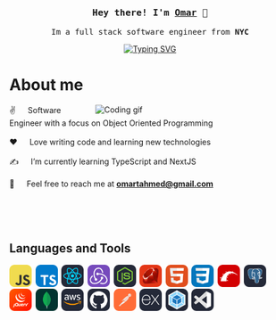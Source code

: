 
<!-- Intro  -->
<h3 align="center">
        <samp> Hey there! I'm <b><a target="_blank" href="https://omar-t-ahmed.github.io/portfolio-site/">Omar</a></b> 👋 
        </samp>
</h3>


<p align="center"> 
  <samp>
    Im a full stack software engineer from <b>NYC</b> 
  </samp>
</p>

<p align="center">
  <a href="https://git.io/typing-svg">
    <img src="https://readme-typing-svg.demolab.com?font=Fira+Code&pause=1000&color=50C878&width=700&lines=Computer+Science+%40+Stony+Brook+University;Full+Stack+Development;Algorithm+Development;Cloud+Services+and+Integration;API+Development+and+Integration;..." alt="Typing SVG">
  </a>
</p>

<!-- About Section -->
 # About me
 
<p>
 <img align="right" width="350" src="/assets/programmer.gif" alt="Coding gif" />
  
 ✌ &emsp; Software Engineer with a focus on Object Oriented Programming <br/><br/>
 ❤️ &emsp; Love writing code and learning new technologies<br/><br/>
 ✍️ &emsp; I’m currently learning TypeScript and NextJS<br/><br/>
 📧 &emsp; Feel free to reach me at <b>omartahmed@gmail.com<b><br/>

</p>

<br/>
<br/>
<br/>

## Languages and Tools
<img src="https://github.com/tandpfun/skill-icons/blob/main/icons/JavaScript.svg" title="React" alt="React" width="40" height="40"/>&nbsp;
<img src="https://github.com/tandpfun/skill-icons/blob/main/icons/TypeScript.svg" title="React" alt="React" width="40" height="40"/>&nbsp;
<img src="https://github.com/tandpfun/skill-icons/blob/main/icons/React-Dark.svg" title="React" alt="React" width="40" height="40"/>&nbsp;
<img src="https://github.com/tandpfun/skill-icons/blob/main/icons/Redux.svg" title="React" alt="React" width="40" height="40"/>&nbsp;
<img src="https://github.com/tandpfun/skill-icons/blob/main/icons/NodeJS-Dark.svg" title="React" alt="React" width="40" height="40"/>&nbsp;
<img src="https://github.com/tandpfun/skill-icons/blob/main/icons/Ruby.svg" title="React" alt="React" width="40" height="40"/>&nbsp;
<img src="https://github.com/tandpfun/skill-icons/blob/main/icons/HTML.svg" title="React" alt="React" width="40" height="40"/>&nbsp;
<img src="https://github.com/tandpfun/skill-icons/blob/main/icons/CSS.svg" title="React" alt="React" width="40" height="40"/>&nbsp;
<img src="https://github.com/tandpfun/skill-icons/blob/main/icons/Rails.svg" title="React" alt="React" width="40" height="40"/>&nbsp;
<img src="https://github.com/tandpfun/skill-icons/blob/main/icons/PostgreSQL-Dark.svg" title="React" alt="React" width="40" height="40"/>&nbsp;
<img src="https://github.com/tandpfun/skill-icons/blob/main/icons/JQuery.svg" title="React" alt="React" width="40" height="40"/>&nbsp;
<img src="https://github.com/tandpfun/skill-icons/blob/main/icons/MongoDB.svg" title="React" alt="React" width="40" height="40"/>&nbsp;
<img src="https://github.com/tandpfun/skill-icons/blob/main/icons/AWS-Dark.svg" title="React" alt="React" width="40" height="40"/>&nbsp;
<img src="https://github.com/tandpfun/skill-icons/blob/main/icons/Github-Dark.svg" title="React" alt="React" width="40" height="40"/>&nbsp;
<img src="https://github.com/tandpfun/skill-icons/blob/main/icons/Postman.svg" title="React" alt="React" width="40" height="40"/>&nbsp;
<img src="https://github.com/tandpfun/skill-icons/blob/main/icons/ExpressJS-Dark.svg" title="React" alt="React" width="40" height="40"/>&nbsp;
<img src="https://github.com/tandpfun/skill-icons/blob/main/icons/Webpack-Dark.svg" title="React" alt="React" width="40" height="40"/>&nbsp;
<img src="https://github.com/tandpfun/skill-icons/blob/main/icons/VSCode-Dark.svg" title="React" alt="React" width="40" height="40"/>&nbsp;

<br/>
